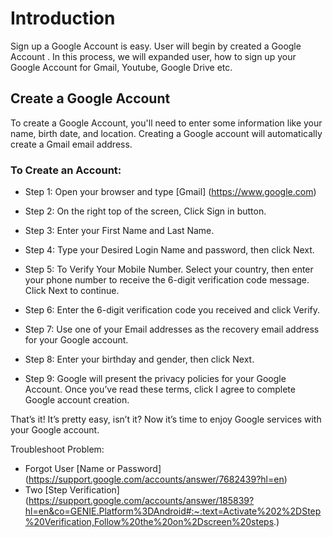 # Introduction

Sign up a Google Account is easy. User will begin by created a Google Account . In this process, we will expanded user, how to sign up your Google Account for Gmail, Youtube, Google Drive etc.

## Create a Google Account

To create a Google Account, you'll need to enter some information like your name, birth date, and location. Creating a Google account will automatically create a Gmail email address.

### To Create an Account:

- Step 1: Open your browser and type [Gmail] (https://www.google.com)

- Step 2: On the right top of the screen, Click Sign in button.

- Step 3: Enter your First Name and Last Name.

- Step 4: Type your Desired Login Name and password, then click Next.

- Step 5: To Verify Your Mobile Number. Select your country, then enter your phone number to receive the 6-digit verification code message. Click Next to continue.

- Step 6: Enter the 6-digit verification code you received and click Verify.

- Step 7: Use one of your Email addresses as the recovery email address for your Google account.

- Step 8: Enter your birthday and gender, then click Next.

- Step 9: Google will present the privacy policies for your Google Account. Once you’ve read these terms, click I agree to complete Google account creation.

That’s it! It’s pretty easy, isn’t it? Now it’s time to enjoy Google services with your Google account.

Troubleshoot Problem:
- Forgot User [Name or Password] (https://support.google.com/accounts/answer/7682439?hl=en)
- Two [Step Verification] (https://support.google.com/accounts/answer/185839?hl=en&co=GENIE.Platform%3DAndroid#:~:text=Activate%202%2DStep%20Verification,Follow%20the%20on%2Dscreen%20steps.)
